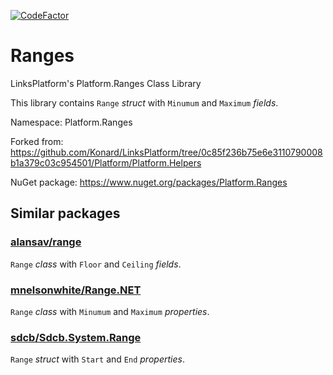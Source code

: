 [![CodeFactor](https://www.codefactor.io/repository/github/linksplatform/ranges/badge)](https://www.codefactor.io/repository/github/linksplatform/ranges)

# Ranges

LinksPlatform's Platform.Ranges Class Library

This library contains `Range` *struct* with `Minumum` and `Maximum` *fields*.

Namespace: Platform.Ranges

Forked from: https://github.com/Konard/LinksPlatform/tree/0c85f236b75e6e3110790008b1a379c03c954501/Platform/Platform.Helpers

NuGet package: https://www.nuget.org/packages/Platform.Ranges

## Similar packages

### [alansav/range](https://github.com/alansav/range)

`Range` *class* with `Floor` and `Ceiling` *fields*.

### [mnelsonwhite/Range.NET](https://github.com/mnelsonwhite/Range.NET)

`Range` *class* with `Minumum` and `Maximum` *properties*.

### [sdcb/Sdcb.System.Range](https://github.com/sdcb/Sdcb.System.Range)

`Range` *struct* with `Start` and `End` *properties*.